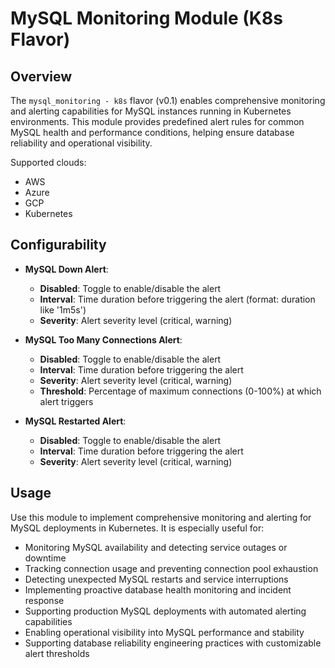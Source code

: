 # MySQL Monitoring Module (K8s Flavor)

## Overview

The `mysql_monitoring - k8s` flavor (v0.1) enables comprehensive monitoring and alerting capabilities for MySQL instances running in Kubernetes environments. This module provides predefined alert rules for common MySQL health and performance conditions, helping ensure database reliability and operational visibility.

Supported clouds:
- AWS
- Azure
- GCP
- Kubernetes

## Configurability

- **MySQL Down Alert**:
  - **Disabled**: Toggle to enable/disable the alert
  - **Interval**: Time duration before triggering the alert (format: duration like '1m5s')
  - **Severity**: Alert severity level (critical, warning)

- **MySQL Too Many Connections Alert**:
  - **Disabled**: Toggle to enable/disable the alert
  - **Interval**: Time duration before triggering the alert
  - **Severity**: Alert severity level (critical, warning)
  - **Threshold**: Percentage of maximum connections (0-100%) at which alert triggers

- **MySQL Restarted Alert**:
  - **Disabled**: Toggle to enable/disable the alert
  - **Interval**: Time duration before triggering the alert
  - **Severity**: Alert severity level (critical, warning)

## Usage

Use this module to implement comprehensive monitoring and alerting for MySQL deployments in Kubernetes. It is especially useful for:

- Monitoring MySQL availability and detecting service outages or downtime
- Tracking connection usage and preventing connection pool exhaustion
- Detecting unexpected MySQL restarts and service interruptions
- Implementing proactive database health monitoring and incident response
- Supporting production MySQL deployments with automated alerting capabilities
- Enabling operational visibility into MySQL performance and stability
- Supporting database reliability engineering practices with customizable alert thresholds
